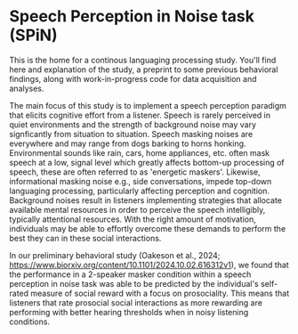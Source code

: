 # Speech Perception in Noise task (SPiN)

This is the home for a continous languaging processing study. You'll find here and explanation of the study, a preprint to some previous behavioral findings, along with work-in-progress code for data acquisition and analyses. 

The main focus of this study is to implement a speech perception paradigm that elicits cognitive effort from a listener. 
Speech is rarely perceived in quiet environments and the strength of background noise may vary signficantly from situation to situation. Speech masking noises are everywhere and may range from dogs barking to horns honking. Environmental sounds like rain, cars, home appliances, etc. often mask speech at a low, signal level which greatly affects bottom-up processing of speech, these are often referred to as 'energetic maskers'. Likewise, informational masking noise e.g., side conversations, impede top-down languaging processing, particularly affecting perception and cognition. Background noises result in listeners implementing strategies that allocate available mental resources in order to perceive the speech intelligibly, typically attentional resources. With the right amount of motivation, individuals may be able to effortly overcome these demands to perform the best they can in these social interactions.

In our preliminary behavioral study (Oakeson et al., 2024; https://www.biorxiv.org/content/10.1101/2024.10.02.616312v1), we found that the performance in a 2-speaker masker condition within a speech perception in noise task was able to be predicted by the individual's self-rated measure of social reward with a focus on prosociality. This means that listeners that rate prosocial social interactions as more rewarding are performing with better hearing thresholds when in noisy listening conditions.

